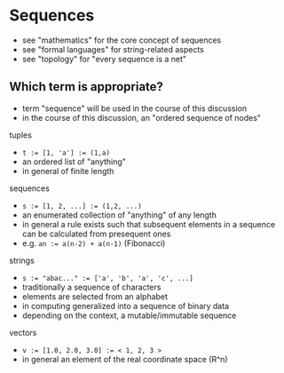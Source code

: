 
<!-- ======================================================================= -->
# Sequences

* see "mathematics" for the core concept of sequences
* see "formal languages" for string-related aspects
* see "topology" for "every sequence is a net"

<!-- ======================================================================= -->
## Which term is appropriate?

* term "sequence" will be used in the course of this discussion
* in the course of this discussion, an "ordered sequence of nodes"

tuples

* `t := [1, 'a'] := (1,a)`
* an ordered list of "anything"
* in general of finite length

sequences

* `s := [1, 2, ...] := (1,2, ...)`
* an enumerated collection of "anything" of any length
* in general a rule exists such that subsequent elements
  in a sequence can be calculated from presequent ones
* e.g. `an := a(n-2) + a(n-1)` (Fibonacci)

strings

* `s := "abac..." := ['a', 'b', 'a', 'c', ...]`
* traditionally a sequence of characters
* elements are selected from an alphabet
* in computing generalized into a sequence of binary data
* depending on the context, a mutable/immutable sequence

vectors

* `v := [1.0, 2.0, 3.0] := < 1, 2, 3 >`
* in general an element of the real coordinate space (R^n)
